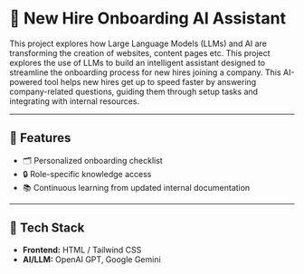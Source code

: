 # 🧠 New Hire Onboarding AI Assistant

This project explores how Large Language Models (LLMs) and AI are transforming the creation of websites, content pages etc. This project explores the use of LLMs to build an intelligent assistant designed to streamline the onboarding process for new hires joining a company. This AI-powered tool helps new hires get up to speed faster by answering company-related questions, guiding them through setup tasks and integrating with internal resources.

---

## 🚀 Features

- 🗂️ Personalized onboarding checklist
- 🔒 Role-specific knowledge access
- 📚 Continuous learning from updated internal documentation

---

## 🧰 Tech Stack

- **Frontend:** HTML / Tailwind CSS  
- **AI/LLM:** OpenAI GPT, Google Gemini

